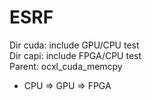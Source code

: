 # ESRF  
Dir cuda: include GPU/CPU test  
Dir capi: include FPGA/CPU test  
Parent: ocxl_cuda_memcpy  
 - CPU => GPU => FPGA

